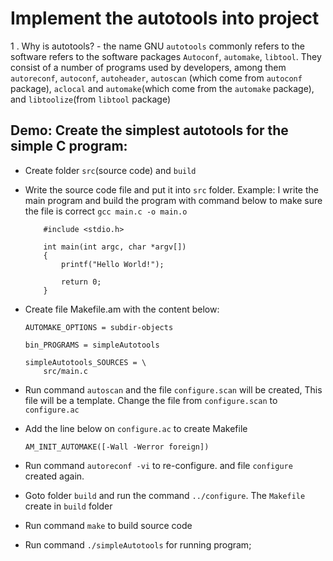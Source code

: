 # Implement the autotools into project
1 . Why is autotools?
    - the name GNU `autotools` commonly refers to the software refers to the software packages `Autoconf`, `automake`, `libtool`. They consist of a number of programs used by developers, among them `autoreconf`, `autoconf`, `autoheader`, `autoscan` (which come from `autoconf` package), `aclocal` and `automake`(which come from the `automake` package), and `libtoolize`(from `libtool` package)

## Demo: Create the simplest autotools for the simple C program:
 - Create folder `src`(source code) and `build`
 - Write the source code file and put it into `src` folder.
    Example: I write the main program and build the program with command below to make sure the file is correct
    `gcc main.c -o main.o`

    ```
        #include <stdio.h>
        
        int main(int argc, char *argv[])
        {
            printf("Hello World!");

            return 0;
        }
    ```
 - Create file Makefile.am with the content below:
    ```
    AUTOMAKE_OPTIONS = subdir-objects

    bin_PROGRAMS = simpleAutotools

    simpleAutotools_SOURCES = \
        src/main.c
    ```
 - Run command `autoscan` and the file `configure.scan` will be created, This file will be a template.
    Change the file from `configure.scan` to `configure.ac`
 - Add the line below on `configure.ac` to create Makefile
    ```
    AM_INIT_AUTOMAKE([-Wall -Werror foreign])
    ```
 - Run command `autoreconf -vi` to re-configure. and file `configure` created again.

 - Goto folder `build` and run the command `../configure`. The `Makefile` create in `build` folder
 - Run command `make` to build source code
 - Run command `./simpleAutotools` for running program;